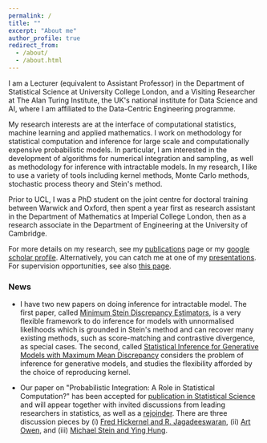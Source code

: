 ```yaml
---
permalink: /
title: ""
excerpt: "About me"
author_profile: true
redirect_from: 
  - /about/
  - /about.html
---
```


I am a Lecturer (equivalent to Assistant Professor) in the Department of Statistical Science at University College London, and a Visiting Researcher at The Alan Turing Institute, the UK's national institute for Data Science and AI, where I am affiliated to the Data-Centric Engineering programme.

My research interests are at the interface of computational statistics, machine learning and applied mathematics. I work on methodology for statistical computation and inference for large scale and computationally expensive probabilistic models. In particular, I am interested in the development of algorithms for numerical integration and sampling, as well as methodology for inference with intractable models. In my research, I like to use a variety of tools including kernel methods, Monte Carlo methods, stochastic process theory and Stein's method. 

Prior to UCL, I was a PhD student on the joint centre for doctoral training between Warwick and Oxford, then spent a year first as research assistant in the Department of Mathematics at Imperial College London, then as a research associate in the Department of Engineering at the University of Cambridge. 

For more details on my research, see my [publications](https://fxbriol.github.io/papers/) page or my [google scholar profile](https://scholar.google.co.uk/citations?user=yLBYtAwAAAAJ&hl=en). Alternatively, you can catch me at one of my [presentations](https://fxbriol.github.io/presentations/). For supervision opportunities, see also [this page](https://fxbriol.github.io/supervision/).



### News

* I have two new papers on doing inference for intractable model. The first paper, called [Minimum Stein Discrepancy Estimators](https://arxiv.org/abs/1906.08283), is a very flexible framework to do inference for models with unnormalised likelihoods which is grounded in Stein's method and can recover many existing methods, such as score-matching and contrastive divergence, as special cases. The second, called [Statistical Inference for Generative Models with Maximum Mean Discrepancy](https://arxiv.org/abs/1906.05944) considers the problem of inference for generative models, and studies the flexibility afforded by the choice of reproducing kernel.

* Our paper on "Probabilistic Integration: A Role in Statistical Computation?" has been accepted for [publication in Statistical Science](https://projecteuclid.org/euclid.ss/1555056025) and will appear together with invited discussions from leading researchers in statistics, as well as a [rejoinder](https://projecteuclid.org/euclid.ss/1555056029). There are three discussion pieces by (i) [Fred Hickernel and R. Jagadeeswaran](https://projecteuclid.org/euclid.ss/1555056026), (ii) [Art Owen](https://projecteuclid.org/euclid.ss/1555056027), and (iii) [Michael Stein and Ying Hung](https://projecteuclid.org/euclid.ss/1555056028).


